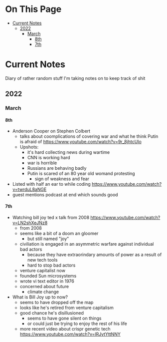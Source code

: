 # On This Page

- [Current Notes](#current-notes)
    - [2022](#2022)
        - [March](#march)
            - [8th](#8th)
            - [7th](#7th)

# Current Notes

Diary of rather random stuff I'm taking notes on to keep track of shit

## 2022
### March

#### 8th
* Anderson Cooper on Stephen Colbert
    * talks about coomplications of covering war and what he think Putin is afraid of 
        https://www.youtube.com/watch?v=9r_8jhtcUIo
    * Upshots:
        * it's hard collecting news during wartime
        * CNN is working hard
        * war is horrible
        * Russians are behaving badly
        * Putin is scared of an 80 year old womand protesting
            * sign of weakness and fear 
* Listed with half an ear to while coding
    https://www.youtube.com/watch?v=twrduL8aNGE
* guest mentions podcast at end which sounds good

#### 7th

* Watching bill joy ted x talk from 2008
        https://www.youtube.com/watch?v=LN2shXeJNz8
    * from 2008
    * seems like a bit of a doom an gloomer
        * but still named "joy" 
    * civiliation is engaged in an asymmetric warfare against individual bad actors
        * because they have extraorindary amounts of power as a result of new tech tools
        * hard to stop bad actors
    * venture capitalist now
    * founded Sun microsystems
    * wrote vi text editor in 1976
    * concerned about future
        * climate change
* What is Bill Joy up to now?
    * seems to have dropped off the map 
    * looks like he's retired from venture capitalism
    * good chance he's disillusioned 
        * seems to have gone silent on things 
        * or could just be trying to enjoy the rest of his life
    * more recent video about crispr genetic tech
        https://www.youtube.com/watch?v=lRJvtYttNNY
